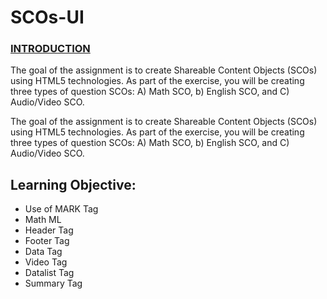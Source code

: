 # SCOs-UI

### [INTRODUCTION](#INTRODUCTION)

The goal of the assignment is to create Shareable Content Objects (SCOs) using HTML5 technologies. As part of the exercise, you will be creating three types of question SCOs: A) Math SCO, b) English SCO, and C) Audio/Video SCO.


The goal of the assignment is to create Shareable Content Objects (SCOs) using HTML5 technologies. As part of the exercise, you will be creating three types of question SCOs: A) Math SCO, b) English SCO, and C) Audio/Video SCO.

## Learning Objective: 

- Use of MARK Tag
- Math ML
- Header Tag
- Footer Tag
- Data Tag
- Video Tag
- Datalist Tag
- Summary Tag
